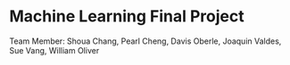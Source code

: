 <h1>Machine Learning Final Project</h1>
Team Member: Shoua Chang, Pearl Cheng, Davis Oberle, Joaquin Valdes, Sue Vang, William Oliver

